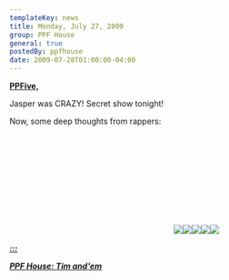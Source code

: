 ```yaml
---
templateKey: news
title: Monday, July 27, 2009
group: PPF House
general: true
postedBy: ppfhouse
date: 2009-07-28T01:00:00-04:00
---
```

[**PPFive,**](http://ppfhouse.bandcamp.com)

Jasper was CRAZY! Secret show tonight!

Now, some deep thoughts from rappers:

 <object height="176" width="285"> <param name="movie" value="http://www.youtube.com/v/Fd7DOVkCBJI"></param> <param name="allowFullScreen" value="true"></param> <param name="allowscriptaccess" value="always"></param> <param name="wmode" value="transparent"></param> <embed allowfullscreen="true" allowscriptaccess="always" height="176" src="http://www.youtube.com/v/Fd7DOVkCBJI" type="application/x-shockwave-flash" width="285" wmode="transparent"></embed> </object>  [![](http://masiaone.com/wp-content/themes/MASIA02/images/icon_youtube.jpg)](http://www.youtube.com/ppfhouse)[![](http://masiaone.com/wp-content/themes/MASIA02/images/icon_myspace.jpg)](http://www.myspace.com/ppfhouse)[![](http://masiaone.com/wp-content/themes/MASIA02/images/icon_twitter.jpg)](http://www.twitter.com/ppfhouse)[![](http://masiaone.com/wp-content/themes/MASIA02/images/icon_facebook.jpg)](http://www.facebook.com/home.php#/pages/PPF-House/32210491219?ref=ts)[![](http://s3.amazonaws.com/twitter_production/profile_images/60316485/bc_bigger.jpg)](http://ppfhouse.bandcamp.com)

[***:::*** ](http://wpbe.bandcamp.com)

[***PPF House: Tim and'em***](http://wpbe.bandcamp.com)